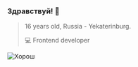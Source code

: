 ### Здравствуй! 👋

> 16 years old, Russia - Yekaterinburg.
> 
>💻 Frontend developer

![Хорош](https://i.ibb.co/fXKy0SK/Shirayo-kharosh.gif)
<!--
**losexds/losexds** is a ✨ _special_ ✨ repository because its `README.md` (this file) appears on your GitHub profile.

Here are some ideas to get you started:

- 🔭 I’m currently working on ...
- 🌱 I’m currently learning ...
- 👯 I’m looking to collaborate on ...
- 🤔 I’m looking for help with ...
- 💬 Ask me about ...
- 📫 How to reach me: ...
- 😄 Pronouns: ...
- ⚡ Fun fact: ...
-->
